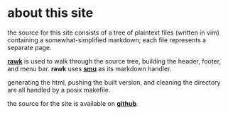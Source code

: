 about this site
===============

the source for this site consists of a tree of plaintext files (written in 
vim) containing a somewhat-simplified markdown; each file represents a 
separate page.

**[rawk](http://rawk.brokenlcd.net)** is used to walk through the source tree, 
building the header, footer, and menu bar. **rawk** uses 
**[smu](http://s01.de/~tox/index.cgi/proj_smu)** as its markdown handler.

generating the html, pushing the built version, and cleaning the directory 
are all handled by a posix makefile.

the source for the site is available on 
**[github](https://github.com/kisom/brokenlcd.net)**.

